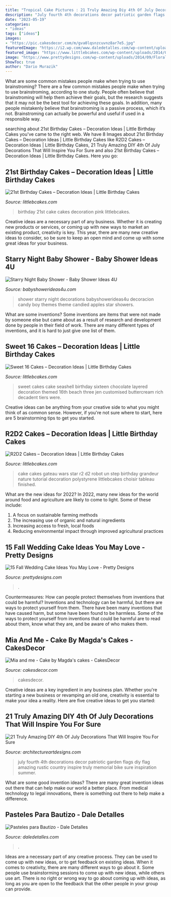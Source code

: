 ```yaml
---
title: "Tropical Cake Pictures : 21 Truly Amazing Diy 4th Of July Decorations That Will Inspire You For Sure"
description: "July fourth 4th decorations decor patriotic garden flags diy flag amazing rustic country inspire truly memorial bike sure inspiration summer"
date: "2023-05-19"
categories:
- "ideas"
tags: ["ideas"]
images:
- "https://pic.cakesdecor.com/m/gva0lqsnzcuvnz8ar7e5.jpg"
featuredImage: "https://i2.wp.com/www.daledetalles.com/wp-content/uploads/2016/06/pastel-para-bautizo19.jpg?resize=550%2C766"
featured_image: "https://www.littlebcakes.com/wp-content/uploads/2014/02/Images-of-21st-Birthday-Cakes.jpg"
image: "https://www.prettydesigns.com/wp-content/uploads/2014/09/Floral-Wedding-Cake.jpg"
ShowToc: true
author: "Dario Murazik"
---
```



What are some common mistakes people make when trying to use brainstroming?
There are a few common mistakes people make when trying to use brainstroming, according to one study. People often believe that brainstroming will help them achieve their goals, but the research suggests that it may not be the best tool for achieving these goals. In addition, many people mistakenly believe that brainstroming is a passive process, which it’s not. Brainstroming can actually be powerful and useful if used in a responsible way.

	

		
searching about 21st Birthday Cakes – Decoration Ideas | Little Birthday Cakes you've came to the right web. We have 8 Images about 21st Birthday Cakes – Decoration Ideas | Little Birthday Cakes like R2D2 Cakes – Decoration Ideas | Little Birthday Cakes, 21 Truly Amazing DIY 4th Of July Decorations That Will Inspire You For Sure and also 21st Birthday Cakes – Decoration Ideas | Little Birthday Cakes. Here you go:
		
    
## 21st Birthday Cakes – Decoration Ideas | Little Birthday Cakes

<img loading=lazy src="https://www.littlebcakes.com/wp-content/uploads/2014/02/Images-of-21st-Birthday-Cakes.jpg" onerror="this.onerror=null;this.src='https://tse3.mm.bing.net/th?id=OIP.7ceUCD8BGLXEkUFyYyEfdAHaJ4&amp;pid=15.1';" alt="21st Birthday Cakes – Decoration Ideas | Little Birthday Cakes">

_Source: littlebcakes.com_

>birthday 21st cake cakes decoration pink littlebcakes. 

	

Creative ideas are a necessary part of any business. Whether it is creating new products or services, or coming up with new ways to market an existing product, creativity is key. This year, there are many new creative ideas to consider, so be sure to keep an open mind and come up with some great ideas for your business.

    
## Starry Night Baby Shower - Baby Shower Ideas 4U

<img loading=lazy src="https://babyshowerideas4u.com/wp-content/uploads/2016/09/Starry-Night-Baby-Shower-Candied-Apples.jpg" onerror="this.onerror=null;this.src='https://tse3.mm.bing.net/th?id=OIP.d3Oqj8h7n6iIgZmco2JIUQHaJ4&amp;pid=15.1';" alt="Starry Night Baby Shower - Baby Shower Ideas 4U">

_Source: babyshowerideas4u.com_

>shower starry night decorations babyshowerideas4u decoracion candy boy themes theme candied apples star showers. 

	

What are some inventions?
Some inventions are items that were not made by someone else but came about as a result of research and development done by people in their field of work. There are many different types of inventions, and it is hard to just give one list of them.

    
## Sweet 16 Cakes – Decoration Ideas | Little Birthday Cakes

<img loading=lazy src="http://www.littlebcakes.com/wp-content/uploads/2014/02/Sweet-16-Cakes-Ideas.jpg" onerror="this.onerror=null;this.src='https://tse2.mm.bing.net/th?id=OIP.Qhg5BdUPRfx7ZYJqtAjxWgHaLI&amp;pid=15.1';" alt="Sweet 16 Cakes – Decoration Ideas | Little Birthday Cakes">

_Source: littlebcakes.com_

>sweet cakes cake seashell birthday sixteen chocolate layered decoration themed 16th beach three jen customised buttercream rich decadent tiers were. 

	

Creative ideas can be anything from your creative side to what you might think of as common sense. However, if you're not sure where to start, here are 5 brainstorming tips to get you started.

    
## R2D2 Cakes – Decoration Ideas | Little Birthday Cakes

<img loading=lazy src="https://www.littlebcakes.com/wp-content/uploads/2014/01/R2D2-Cake.jpg" onerror="this.onerror=null;this.src='https://tse1.mm.bing.net/th?id=OIP.5eLXqiH1rwqq4-cKggSt-AHaJ7&amp;pid=15.1';" alt="R2D2 Cakes – Decoration Ideas | Little Birthday Cakes">

_Source: littlebcakes.com_

>cake cakes gateau wars star r2 d2 robot un step birthday grandeur nature tutorial decoration polystyrene littlebcakes choisir tableau finished. 

	

What are the new ideas for 2022?
In 2022, many new ideas for the world around food and agriculture are likely to come to light. Some of these include: 
1. A focus on sustainable farming methods 
2. The increasing use of organic and natural ingredients 
3. Increasing access to fresh, local foods 
4. Reducing environmental impact through improved agricultural practices 

    
## 15 Fall Wedding Cake Ideas You May Love - Pretty Designs

<img loading=lazy src="https://www.prettydesigns.com/wp-content/uploads/2014/09/Floral-Wedding-Cake.jpg" onerror="this.onerror=null;this.src='https://tse1.mm.bing.net/th?id=OIP.8IqKyKAZfJluuyp3lxQ7xgHaLD&amp;pid=15.1';" alt="15 Fall Wedding Cake Ideas You May Love - Pretty Designs">

_Source: prettydesigns.com_

>. 

	

Countermeasures: How can people protect themselves from inventions that could be harmful?
Inventions and technology can be harmful, but there are ways to protect yourself from them. There have been many inventions that have caused harm, but some have been found to be harmless. Some of the ways to protect yourself from inventions that could be harmful are to read about them, know what they are, and be aware of who makes them.

    
## Mia And Me - Cake By Magda&#039;s Cakes - CakesDecor

<img loading=lazy src="https://pic.cakesdecor.com/m/gva0lqsnzcuvnz8ar7e5.jpg" onerror="this.onerror=null;this.src='https://tse3.mm.bing.net/th?id=OIP.klGlD6junH_sgYVQ9Ks-IwHaLE&amp;pid=15.1';" alt="Mia and me - Cake by Magda&#039;s cakes - CakesDecor">

_Source: cakesdecor.com_

>cakesdecor. 

	

Creative ideas are a key ingredient in any business plan. Whether you're starting a new business or revamping an old one, creativity is essential to make your idea a reality. Here are five creative ideas to get you started: 

    
## 21 Truly Amazing DIY 4th Of July Decorations That Will Inspire You For Sure

<img loading=lazy src="https://www.architectureartdesigns.com/wp-content/uploads/2016/06/19-15-630x1136.jpg" onerror="this.onerror=null;this.src='https://tse2.mm.bing.net/th?id=OIP.qoG60dgZX5K9RXG0ZkvYSwHaNW&amp;pid=15.1';" alt="21 Truly Amazing DIY 4th Of July Decorations That Will Inspire You For Sure">

_Source: architectureartdesigns.com_

>july fourth 4th decorations decor patriotic garden flags diy flag amazing rustic country inspire truly memorial bike sure inspiration summer. 

	

What are some good invention ideas?
There are many great invention ideas out there that can help make our world a better place. From medical technology to legal innovations, there is something out there to help make a difference.

    
## Pasteles Para Bautizo - Dale Detalles

<img loading=lazy src="https://i2.wp.com/www.daledetalles.com/wp-content/uploads/2016/06/pastel-para-bautizo19.jpg?resize=550%2C766" onerror="this.onerror=null;this.src='https://tse2.mm.bing.net/th?id=OIP.6zQdZXkngN7tPuQQXBRMtgHaKU&amp;pid=15.1';" alt="Pasteles para Bautizo - Dale Detalles">

_Source: daledetalles.com_

>. 

	

Ideas are a necessary part of any creative process. They can be used to come up with new ideas, or to get feedback on existing ideas. When it comes to creativity, there are many different ways to go about it. Some people use brainstorming sessions to come up with new ideas, while others use art. There is no right or wrong way to go about coming up with ideas, as long as you are open to the feedback that the other people in your group can provide.

